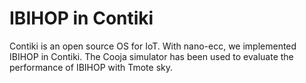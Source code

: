 # IBIHOP in Contiki
Contiki is an open source OS for IoT. With nano-ecc, we implemented IBIHOP in Contiki. The Cooja simulator has been used to evaluate the performance of IBIHOP with Tmote sky.
